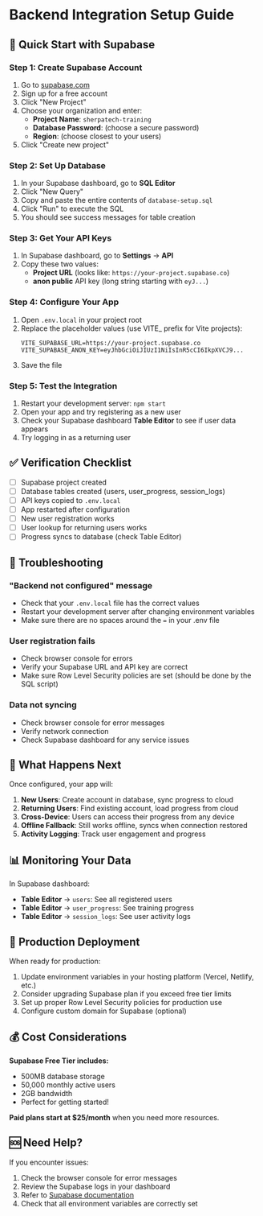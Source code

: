 # Backend Integration Setup Guide

## 🚀 Quick Start with Supabase

### Step 1: Create Supabase Account
1. Go to [supabase.com](https://supabase.com)
2. Sign up for a free account
3. Click "New Project"
4. Choose your organization and enter:
   - **Project Name**: `sherpatech-training`
   - **Database Password**: (choose a secure password)
   - **Region**: (choose closest to your users)
5. Click "Create new project"

### Step 2: Set Up Database
1. In your Supabase dashboard, go to **SQL Editor**
2. Click "New Query"
3. Copy and paste the entire contents of `database-setup.sql`
4. Click "Run" to execute the SQL
5. You should see success messages for table creation

### Step 3: Get Your API Keys
1. In Supabase dashboard, go to **Settings** → **API**
2. Copy these two values:
   - **Project URL** (looks like: `https://your-project.supabase.co`)
   - **anon public** API key (long string starting with `eyJ...`)

### Step 4: Configure Your App
1. Open `.env.local` in your project root
2. Replace the placeholder values (use VITE_ prefix for Vite projects):
   ```env
   VITE_SUPABASE_URL=https://your-project.supabase.co
   VITE_SUPABASE_ANON_KEY=eyJhbGciOiJIUzI1NiIsInR5cCI6IkpXVCJ9...
   ```
3. Save the file

### Step 5: Test the Integration
1. Restart your development server: `npm start`
2. Open your app and try registering as a new user
3. Check your Supabase dashboard **Table Editor** to see if user data appears
4. Try logging in as a returning user

## ✅ Verification Checklist

- [ ] Supabase project created
- [ ] Database tables created (users, user_progress, session_logs)
- [ ] API keys copied to `.env.local`
- [ ] App restarted after configuration
- [ ] New user registration works
- [ ] User lookup for returning users works
- [ ] Progress syncs to database (check Table Editor)

## 🔧 Troubleshooting

### "Backend not configured" message
- Check that your `.env.local` file has the correct values
- Restart your development server after changing environment variables
- Make sure there are no spaces around the `=` in your .env file

### User registration fails
- Check browser console for errors
- Verify your Supabase URL and API key are correct
- Make sure Row Level Security policies are set (should be done by the SQL script)

### Data not syncing
- Check browser console for error messages
- Verify network connection
- Check Supabase dashboard for any service issues

## 🎯 What Happens Next

Once configured, your app will:

1. **New Users**: Create account in database, sync progress to cloud
2. **Returning Users**: Find existing account, load progress from cloud
3. **Cross-Device**: Users can access their progress from any device
4. **Offline Fallback**: Still works offline, syncs when connection restored
5. **Activity Logging**: Track user engagement and progress

## 📊 Monitoring Your Data

In Supabase dashboard:
- **Table Editor** → `users`: See all registered users
- **Table Editor** → `user_progress`: See training progress
- **Table Editor** → `session_logs`: See user activity logs

## 🚀 Production Deployment

When ready for production:
1. Update environment variables in your hosting platform (Vercel, Netlify, etc.)
2. Consider upgrading Supabase plan if you exceed free tier limits
3. Set up proper Row Level Security policies for production use
4. Configure custom domain for Supabase (optional)

## 💰 Cost Considerations

**Supabase Free Tier includes:**
- 500MB database storage
- 50,000 monthly active users
- 2GB bandwidth
- Perfect for getting started!

**Paid plans start at $25/month** when you need more resources.

## 🆘 Need Help?

If you encounter issues:
1. Check the browser console for error messages
2. Review the Supabase logs in your dashboard
3. Refer to [Supabase documentation](https://supabase.com/docs)
4. Check that all environment variables are correctly set
